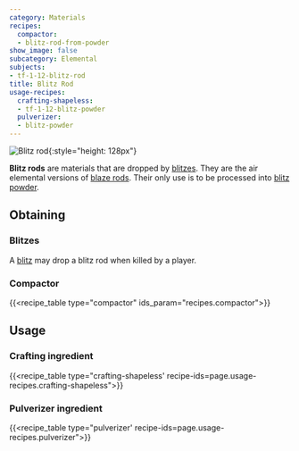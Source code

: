 ```yaml
---
category: Materials
recipes:
  compactor:
  - blitz-rod-from-powder
show_image: false
subcategory: Elemental
subjects:
- tf-1-12-blitz-rod
title: Blitz Rod
usage-recipes:
  crafting-shapeless:
  - tf-1-12-blitz-powder
  pulverizer:
  - blitz-powder
---
```


![Blitz rod](/images/docs/1.12/thermal-foundation/blitz-rod.png){:style="height: 128px"}


**Blitz rods** are materials that are dropped by [blitzes](../blitz/). They
are the air elemental versions of [blaze
rods](https://minecraft.gamepedia.com/Blaze_Rod). Their only use is to be
processed into [blitz powder](../blitz-powder/).


Obtaining
---------

### Blitzes
A [blitz](../blitz/) may drop a blitz rod when killed by a player.

### Compactor
{{<recipe_table type="compactor" ids_param="recipes.compactor">}}


Usage
-----

### Crafting ingredient
{{<recipe_table type="crafting-shapeless' recipe-ids=page.usage-recipes.crafting-shapeless">}}

### Pulverizer ingredient
{{<recipe_table type="pulverizer' recipe-ids=page.usage-recipes.pulverizer">}}
